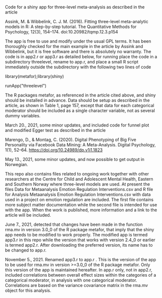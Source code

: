 Code for a shiny app for three-level meta-analysis as described in the article 

Assink, M. & Wibbelink, C. J. M. (2016). Fitting three-level meta-analytic models in R: A step-by-step tutorial. The Quantitative Methods for Psychology, 12(3), 154–174. doi:10.20982/tqmp.12.3.p154

The app is free to use and modify under the usual GPL terms. It has been thoroughly checked for the main example in the article by Assink and Wibbelink, but it is free software and there is absolutely no warranty. The code is in app2.r or app3.r as detailed below, for running place the code in a subdirectory threelevel, rename to app.r, and place a small R script immediately outside the subdirectory with the following two lines of code

library(metafor);library(shiny)

runApp("threelevel")

The R packages metafor, as referenced in the article cited above, and shiny should be installed in advance. Data should be setup as described in the article, as shown in Table 1, page 157, except that data for each categorical moderator should be included as a single character variable, not as several dummy variables.

March 20., 2021, some minor updates, and included code for funnel plot and modified Egger test as described in the article 

Marengo, D., & Montag, C. (2020). Digital Phenotyping of Big Five Personality via Facebook Data Mining: A Meta-Analysis. Digital Psychology, 1(1), 52–64. https://doi.org/10.24989/dp.v1i1.1823

May 13., 2021, some minor updates, and now possible to get output in Norwegian.

This repo also contains files related to ongoing work together with other researchers at the Centre for Child and Adolescent Mental Health, Eastern and Southern Norway where three-level models are used. At present the files Data for Metaanalysis Emotion Regulation Interventions.csv and R file for Analysis  Metaanalysis Emotion Regulation Interventions.csv with data used in a project on emotion regulation are included. The first file contains more subject matter documentation while the second file is intended for use with the  app. When the work is published, more information and a link to the article will be included.

June 7., 2021, detected that changes have been made in the function rma.mv in version 3.0_0 of the R package metafor, that imply that the shiny app needs to be modified to work properly. The modified app is termed app3.r in this repo while the version that works with version 2.4_0 or earlier is termed app2.r. After downloading the preferred version, its name has to be changed to app.r. 

November 5., 2021. Renamed app3.r to app.r . This is the version of the app to be used for rma.mv in version >=3.0_0 of the R package metafor. Only this version of the app is maintained hereafter. In app.r only, not in app2.r, included correlations between overall effect sizes within the categories of a categorical moderator, in analysis with one categorical moderator. Correlations are based on the variance covariance matrix in the rma.mv object for this analysis.
